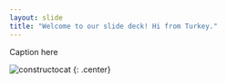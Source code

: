 ```yaml
---
layout: slide
title: "Welcome to our slide deck! Hi from Turkey."
---
```


Caption here

![constructocat](https://octodex.github.com/images/constructocat2.jpg)
{: .center}
